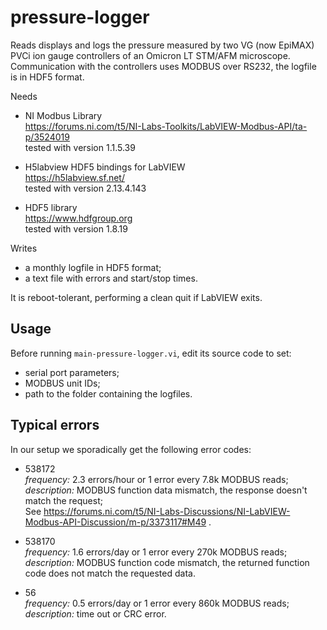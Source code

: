 # pressure-logger

Reads displays and logs the pressure measured by two VG (now EpiMAX) PVCi ion gauge controllers of an Omicron LT STM/AFM microscope.
Communication with the controllers uses MODBUS over RS232, the logfile is in HDF5 format.

Needs
* NI Modbus Library  
https://forums.ni.com/t5/NI-Labs-Toolkits/LabVIEW-Modbus-API/ta-p/3524019  
tested with version 1.1.5.39

* H5labview HDF5 bindings for LabVIEW  
https://h5labview.sf.net/  
tested with version 2.13.4.143

* HDF5 library  
https://www.hdfgroup.org  
tested with version 1.8.19

Writes
* a monthly logfile in HDF5 format;
* a text file with errors and start/stop times.

It is reboot-tolerant, performing a clean quit if LabVIEW exits.

## Usage
Before running `main-pressure-logger.vi`, edit its source code to set:  
* serial port parameters;
* MODBUS unit IDs;
* path to the folder containing the logfiles.

## Typical errors
In our setup we sporadically get the following error codes:

* 538172  
*frequency:* 2.3 errors/hour or 1 error every 7.8k MODBUS reads;  
*description:* MODBUS function data mismatch, the response doesn't match the request;  
See https://forums.ni.com/t5/NI-Labs-Discussions/NI-LabVIEW-Modbus-API-Discussion/m-p/3373117#M49 .

* 538170  
*frequency:* 1.6 errors/day or 1 error every 270k MODBUS reads;  
*description:* MODBUS function code mismatch, the returned function code does not match the requested data.

* 56  
*frequency:* 0.5 errors/day or 1 error every 860k MODBUS reads;  
*description:* time out or CRC error.